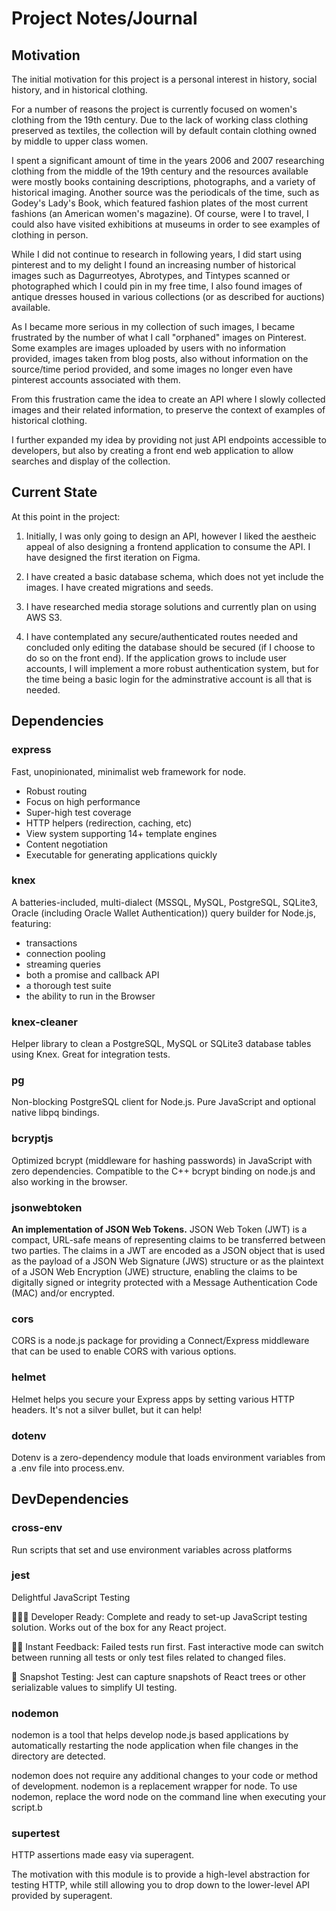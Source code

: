 # Project Notes/Journal #

## Motivation ##

The initial motivation for this project is a personal interest in history, social history, and in historical clothing.

For a number of reasons the project is currently focused on women's clothing from the 19th century.  Due to the lack of working class clothing preserved as textiles, the collection will by default contain clothing owned by middle to upper class women.

I spent a significant amount of time in the years 2006 and 2007 researching clothing from the middle of the 19th century and the resources available were mostly books containing descriptions, photographs, and a variety of historical imaging.  Another source was the periodicals of the time, such as Godey's Lady's Book, which featured fashion plates of the most current fashions (an American women's magazine).  Of course, were I to travel, I could also have visited exhibitions at museums in order to see examples of clothing in person.

While I did not continue to research in following years, I did start using pinterest and to my delight I found an increasing number of historical images such as Dagurreotyes, Abrotypes, and Tintypes scanned or photographed which I could pin in my free time, I also found images of antique dresses housed in various collections (or as described for auctions) available.  

As I became more serious in my collection of such images, I became frustrated by the number of what I call "orphaned" images on Pinterest. Some examples are images uploaded by users with no information provided, images taken from blog posts, also without information on the source/time period provided, and some images no longer even have pinterest accounts associated with them.  

From this frustration came the idea to create an API where I slowly collected images and their related information, to preserve the context of examples of historical clothing.  

I further expanded my idea by providing not just API endpoints accessible to developers, but also by creating a front end web application to allow searches and display of the collection.

## Current State ##

At this point in the project:

1. Initially, I was only going to design an API, however I liked the aestheic appeal of also designing a frontend application to consume the API.  I have designed the first iteration on Figma.

2. I have created a basic database schema, which does not yet include the images.  I have created migrations and seeds.

3. I have researched media storage solutions and currently plan on using AWS S3.  

4.  I have contemplated any secure/authenticated routes needed and concluded only editing the database should be secured (if I choose to do so on the front end).  If the application grows to include user accounts, I will implement a more robust authentication system, but for the time being a basic login for the adminstrative account is all that is needed.


## Dependencies ##
### **express** ###  
Fast, unopinionated, minimalist web framework for node.
* Robust routing
* Focus on high performance
* Super-high test coverage
* HTTP helpers (redirection, caching, etc)
* View system supporting 14+ template engines
* Content negotiation
* Executable for generating applications quickly
	
### **knex** ###
A batteries-included, multi-dialect (MSSQL, MySQL, PostgreSQL, SQLite3, Oracle (including Oracle Wallet Authentication)) query builder for Node.js, featuring:

* transactions
* connection pooling
* streaming queries
* both a promise and callback API
* a thorough test suite
* the ability to run in the Browser

### **knex-cleaner** ###
Helper library to clean a PostgreSQL, MySQL or SQLite3 database tables using Knex. Great for integration tests.
### **pg** ###
Non-blocking PostgreSQL client for Node.js. Pure JavaScript and optional native libpq bindings.
### **bcryptjs** ###
Optimized bcrypt (middleware for hashing passwords) in JavaScript with zero dependencies. Compatible to the C++ bcrypt binding on node.js and also working in the browser.
### **jsonwebtoken** ###
**An implementation of JSON Web Tokens.**
JSON Web Token (JWT) is a compact, URL-safe means of representing claims to be transferred between two parties.  The claims in a JWT are encoded as a JSON object that is used as the payload of a JSON Web Signature (JWS) structure or as the plaintext of a JSON Web Encryption (JWE) structure, enabling the claims to be digitally signed or integrity protected with a Message Authentication Code (MAC) and/or encrypted.
### **cors** ###
CORS is a node.js package for providing a Connect/Express middleware that can be used to enable CORS with various options.
### **helmet** ###
Helmet helps you secure your Express apps by setting various HTTP headers. It's not a silver bullet, but it can help!
### **dotenv** ###
Dotenv is a zero-dependency module that loads environment variables from a .env file into process.env.

## DevDependencies ##

### **cross-env** ###
Run scripts that set and use environment variables across platforms

### **jest** ###
Delightful JavaScript Testing

👩🏻‍💻 Developer Ready: Complete and ready to set-up JavaScript testing solution. Works out of the box for any React project.

🏃🏽 Instant Feedback: Failed tests run first. Fast interactive mode can switch between running all tests or only test files related to changed files.

📸 Snapshot Testing: Jest can capture snapshots of React trees or other serializable values to simplify UI testing.
### **nodemon** ###
nodemon is a tool that helps develop node.js based applications by automatically restarting the node application when file changes in the directory are detected.

nodemon does not require any additional changes to your code or method of development. nodemon is a replacement wrapper for node. To use nodemon, replace the word node on the command line when executing your script.b
### **supertest** ###
HTTP assertions made easy via superagent.

The motivation with this module is to provide a high-level abstraction for testing HTTP, while still allowing you to drop down to the lower-level API provided by superagent.

